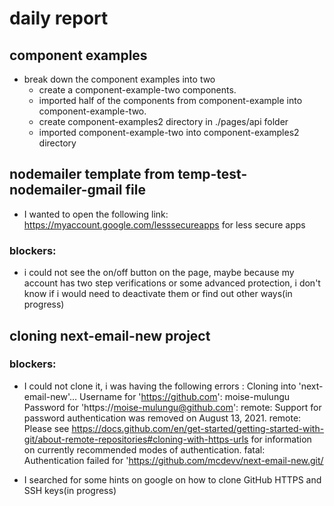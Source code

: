 # daily report

## component examples

- break down the component examples into two
  - create a component-example-two components.
  - imported half of the components from component-example into component-example-two.
  - create component-examples2 directory in ./pages/api folder
  - imported component-example-two into component-examples2 directory

## nodemailer template from temp-test-nodemailer-gmail file

- I wanted to open the following link: https://myaccount.google.com/lesssecureapps for less secure apps
### blockers: 
* i could not see the on/off button on the page, maybe because my account has two step verifications or some advanced protection, i don't know if i would need to deactivate them or find out other ways(in progress)

## cloning next-email-new project

### blockers: 
* I could not clone it, i was having the following errors : Cloning into 'next-email-new'...
  Username for 'https://github.com': moise-mulungu
  Password for 'https://moise-mulungu@github.com':
  remote: Support for password authentication was removed on August 13, 2021.
  remote: Please see https://docs.github.com/en/get-started/getting-started-with-git/about-remote-repositories#cloning-with-https-urls for information on currently recommended modes of authentication.
  fatal: Authentication failed for 'https://github.com/mcdevv/next-email-new.git/

- I searched for some hints on google on how to clone GitHub HTTPS and SSH keys(in progress)
